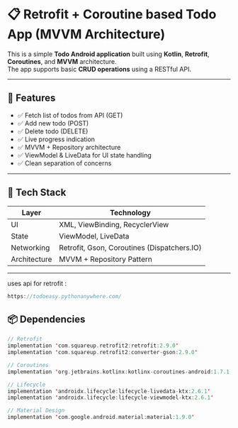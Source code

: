 # 📋 Retrofit + Coroutine based Todo App (MVVM Architecture)

This is a simple **Todo Android application** built using **Kotlin**, **Retrofit**, **Coroutines**, and **MVVM** architecture.  
The app supports basic **CRUD operations** using a RESTful API.

---

## 🚀 Features

- ✅ Fetch list of todos from API (GET)
- ✅ Add new todo (POST)
- ✅ Delete todo (DELETE)
- ✅ Live progress indication
- ✅ MVVM + Repository architecture
- ✅ ViewModel & LiveData for UI state handling
- ✅ Clean separation of concerns

---

## 🧰 Tech Stack

| Layer           | Technology                                 |
|----------------|---------------------------------------------|
| UI             | XML, ViewBinding, RecyclerView              |
| State          | ViewModel, LiveData                         |
| Networking     | Retrofit, Gson, Coroutines (Dispatchers.IO) |
| Architecture   | MVVM + Repository Pattern                   |

---

uses api for retrofit :
```gradle
https://todoeasy.pythonanywhere.com/
```

## 📦 Dependencies

```kotlin
// Retrofit
implementation 'com.squareup.retrofit2:retrofit:2.9.0'
implementation 'com.squareup.retrofit2:converter-gson:2.9.0'

// Coroutines
implementation 'org.jetbrains.kotlinx:kotlinx-coroutines-android:1.7.1'

// Lifecycle
implementation 'androidx.lifecycle:lifecycle-livedata-ktx:2.6.1'
implementation 'androidx.lifecycle:lifecycle-viewmodel-ktx:2.6.1'

// Material Design
implementation 'com.google.android.material:material:1.9.0'
```
